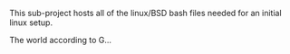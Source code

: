 This sub-project hosts all of the linux/BSD bash files needed for an initial linux setup.

The world according to G...
